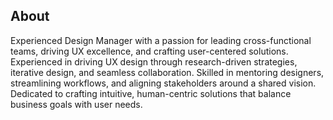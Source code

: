 ## About



Experienced Design Manager with a passion for leading cross-functional teams, driving UX excellence, and crafting user-centered solutions. Experienced in driving UX design through research-driven strategies, iterative design, and seamless collaboration. Skilled in mentoring designers, streamlining workflows, and aligning stakeholders around a shared vision. Dedicated to crafting intuitive, human-centric solutions that balance business goals with user needs.